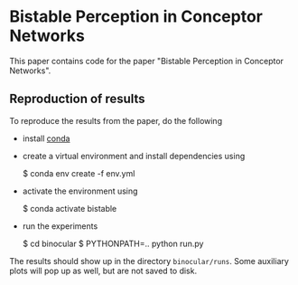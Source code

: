 # Bistable Perception in Conceptor Networks
This paper contains code for the paper "Bistable Perception in Conceptor Networks".

## Reproduction of results
To reproduce the results from the paper, do the following

* install [conda](https://docs.conda.io/en/latest/miniconda.html)
* create a virtual environment and install dependencies using


    $ conda env create -f env.yml

* activate the environment using


    $ conda activate bistable

* run the experiments

    
    $ cd binocular
    $ PYTHONPATH=.. python run.py
    

The results should show up in the directory `binocular/runs`. Some auxiliary plots will pop
up as well, but are not saved to disk.
